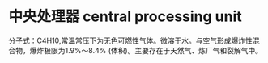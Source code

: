 # 中央处理器 central processing unit
分子式：C4H10,常温常压下为无色可燃性气体。微溶于水。与空气形成爆炸性混合物，爆炸极限为1.9%〜8.4% (体积)。主要存在于天然气、炼厂气和裂解气中。


